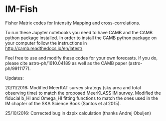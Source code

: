 # IM-Fish
Fisher Matrix codes for Intensity Mapping and cross-correlations.

To run these Jupyter notebooks you need to have CAMB and the CAMB python package installed. In order to install the CAMB python package on your computer follow the instructions in http://camb.readthedocs.io/en/latest/

Feel free to use and modify these codes for your own forecasts.
If you do, please cite astro-ph/1610.04189 as well as the CAMB paper (astro-ph/9911177). 

Updates:

20/11/2016: Modified MeerKAT survey strategy (sky area and total observing time) to match the proposed MeerKLASS IM survey. Modified the fiducial b_HI and Omega_HI fitting functions to match the ones used in the IM chapter of the SKA Science Book (Santos et al 2015).

25/10/2016: Corrected bug in dzpix calculation (thanks Andrej Obuljen)